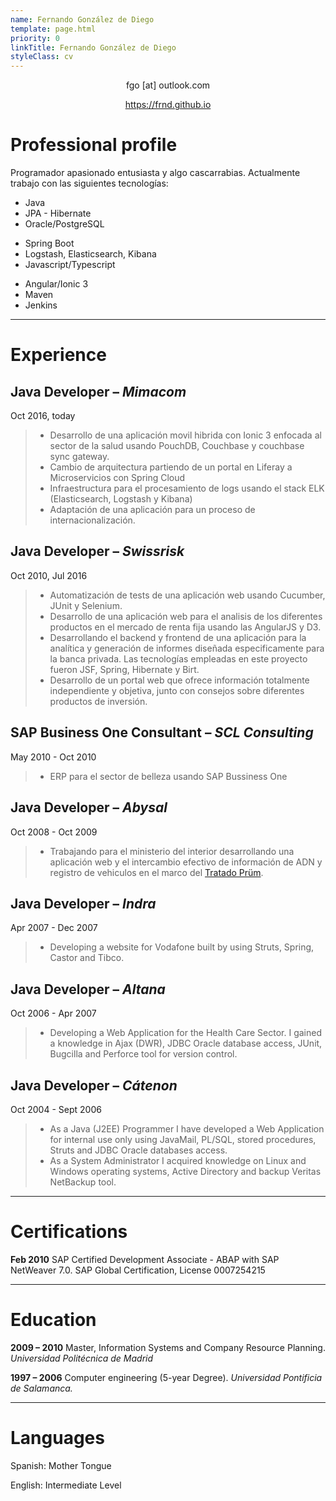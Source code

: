 ```yaml
---
name: Fernando González de Diego
template: page.html
priority: 0
linkTitle: Fernando González de Diego
styleClass: cv
---
```


<p style="text-align: center">fgo [at] outlook.com </p>
<p style="text-align: center">
    <a href="https://frnd.github.io">https://frnd.github.io</a>
</p>

# Professional profile

Programador apasionado entusiasta y algo cascarrabias. Actualmente trabajo con las siguientes tecnologías:

<div class="container">
   <div class="column-left">
   <ul>
     <li>Java</li>
     <li>JPA - Hibernate</li>
     <li>Oracle/PostgreSQL</li>
   </ul>
   </div>
   <div class="column-center">
   <ul>
     <li>Spring Boot</li>
     <li>Logstash, Elasticsearch, Kibana</li>
     <li>Javascript/Typescript</li>
   </ul>
   </div>
   <div class="column-right">
   <ul>
     <li>Angular/Ionic 3</li>
     <li>Maven</li>
     <li>Jenkins</li>
   </ul>
   </div>
</div>


---
# Experience

## Java Developer – _Mimacom_

Oct 2016, today


> * Desarrollo de una aplicación movil hibrida con Ionic 3 enfocada al sector de la salud usando PouchDB, Couchbase y couchbase sync gateway.
> * Cambio de arquitectura partiendo de un portal en Liferay a Microservicios con Spring Cloud
> * Infraestructura para el procesamiento de logs usando el stack ELK (Elasticsearch, Logstash y Kibana)
> * Adaptación de una aplicación para un proceso de internacionalización.

## Java Developer – _Swissrisk_

Oct 2010, Jul 2016

 > * Automatización de tests de una aplicación web usando Cucumber, JUnit y Selenium.
 > * Desarrollo de una aplicación web para el analisis de los diferentes productos en el mercado de renta fija usando las AngularJS y D3.
 > * Desarrollando el backend y frontend de una aplicación para la analítica y generación de informes diseñada especificamente para la banca privada. Las tecnologías empleadas en este proyecto fueron JSF, Spring, Hibernate y Birt.
 > * Desarrollo de un portal web que ofrece información totalmente independiente y objetiva, junto con consejos sobre diferentes productos de inversión.
 
## SAP Business One Consultant – _SCL Consulting_
May 2010 - Oct 2010

> * ERP para el sector de belleza usando SAP Bussiness One

## Java Developer – _Abysal_
Oct 2008 - Oct 2009

> * Trabajando para el ministerio del interior desarrollando una aplicación web y el intercambio efectivo de información de ADN y registro de vehiculos en el marco del [Tratado Prüm](http://ec.europa.eu/dgs/home-affairs/what-we-do/policies/police-cooperation/prum-decision/index_en.htm). 

## Java Developer – _Indra_
Apr 2007 - Dec 2007

> * Developing a website for Vodafone built by using Struts, Spring, Castor and Tibco.

## Java Developer – _Altana_
Oct 2006 - Apr 2007

> * Developing a Web Application for the Health Care Sector. I gained a knowledge in Ajax (DWR), JDBC Oracle database access, JUnit, Bugcilla and Perforce tool for version control.

## Java Developer – _Cátenon_
Oct 2004 - Sept 2006

> * As a Java (J2EE) Programmer I have developed a Web Application for internal use only using JavaMail, PL/SQL, stored procedures, Struts and JDBC Oracle databases access.
> * As a System Administrator I acquired knowledge on Linux and Windows operating systems, Active Directory and backup Veritas NetBackup tool.

---

# Certifications

**Feb 2010** SAP Certified Development Associate - ABAP with SAP NetWeaver 7.0. SAP Global Certification, License 0007254215

---
# Education

**2009 – 2010** Master, Information Systems and Company Resource Planning. _Universidad Politécnica de Madrid_

**1997 – 2006** Computer engineering (5-year Degree). _Universidad Pontificia de Salamanca._

---
# Languages
Spanish: Mother Tongue

English: Intermediate Level
